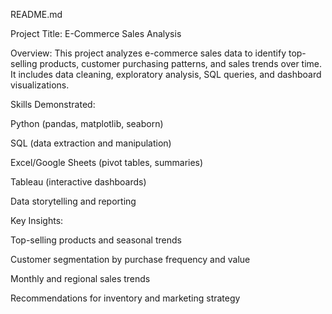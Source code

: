 README.md 

Project Title: E-Commerce Sales Analysis

Overview:
This project analyzes e-commerce sales data to identify top-selling products, customer purchasing patterns, and sales trends over time. It includes data cleaning, exploratory analysis, SQL queries, and dashboard visualizations.

Skills Demonstrated:

Python (pandas, matplotlib, seaborn)

SQL (data extraction and manipulation)

Excel/Google Sheets (pivot tables, summaries)

Tableau (interactive dashboards)

Data storytelling and reporting

Key Insights:

Top-selling products and seasonal trends

Customer segmentation by purchase frequency and value

Monthly and regional sales trends

Recommendations for inventory and marketing strategy

